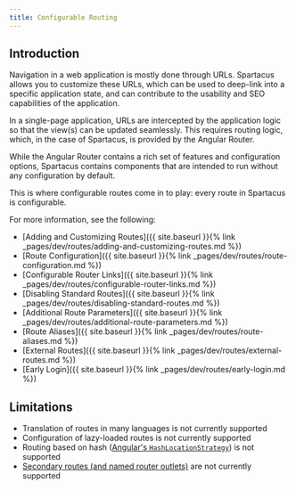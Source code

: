 ```yaml
---
title: Configurable Routing
---
```


## Introduction

Navigation in a web application is mostly done through URLs. Spartacus allows you to customize these URLs, which can be used to deep-link into a specific application state, and can contribute to the usability and SEO capabilities of the application.

In a single-page application, URLs are intercepted by the application logic so that the view(s) can be updated seamlessly. This requires routing logic, which, in the case of Spartacus, is provided by the Angular Router.

While the Angular Router contains a rich set of features and configuration options, Spartacus contains components that are intended to run without any configuration by default.

This is where configurable routes come in to play: every route in Spartacus is configurable.

For more information, see the following:

- [Adding and Customizing Routes]({{ site.baseurl }}{% link _pages/dev/routes/adding-and-customizing-routes.md %})
- [Route Configuration]({{ site.baseurl }}{% link _pages/dev/routes/route-configuration.md %})
- [Configurable Router Links]({{ site.baseurl }}{% link _pages/dev/routes/configurable-router-links.md %})
- [Disabling Standard Routes]({{ site.baseurl }}{% link _pages/dev/routes/disabling-standard-routes.md %})
- [Additional Route Parameters]({{ site.baseurl }}{% link _pages/dev/routes/additional-route-parameters.md %})
- [Route Aliases]({{ site.baseurl }}{% link _pages/dev/routes/route-aliases.md %})
- [External Routes]({{ site.baseurl }}{% link _pages/dev/routes/external-routes.md %})
- [Early Login]({{ site.baseurl }}{% link _pages/dev/routes/early-login.md %})

## Limitations

- Translation of routes in many languages is not currently supported
- Configuration of lazy-loaded routes is not currently supported
- Routing based on hash ([Angular's `HashLocationStrategy`](https://angular.io/guide/router#locationstrategy-and-browser-url-styles)) is not supported
- [Secondary routes (and named router outlets)](https://angular.io/guide/router#secondary-routes) are not currently supported
